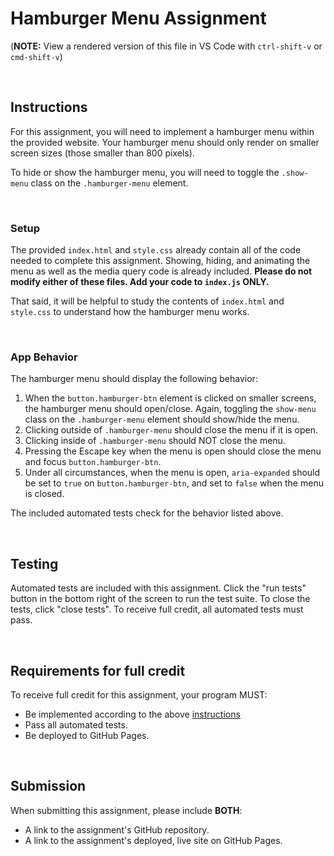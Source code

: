 # Hamburger Menu Assignment

(**NOTE:** View a rendered version of this file in VS Code with `ctrl-shift-v` or `cmd-shift-v`)

&nbsp;

## Instructions

For this assignment, you will need to implement a hamburger menu within the provided website. Your hamburger menu should only render on smaller screen sizes (those smaller than 800 pixels).

To hide or show the hamburger menu, you will need to toggle the `.show-menu` class on the `.hamburger-menu` element.

&nbsp;

### **Setup**

The provided `index.html` and `style.css` already contain all of the code needed to complete this assignment. Showing, hiding, and animating the menu as well as the media query code is already included. **Please do not modify either of these files. Add your code to `index.js` ONLY.**

That said, it will be helpful to study the contents of `index.html` and `style.css` to understand how the hamburger menu works.

&nbsp;

### **App Behavior**

The hamburger menu should display the following behavior:

1. When the `button.hamburger-btn` element is clicked on smaller screens, the hamburger menu should open/close. Again, toggling the `show-menu` class on the `.hamburger-menu` element should show/hide the menu.
1. Clicking outside of `.hamburger-menu` should close the menu if it is open.
1. Clicking inside of `.hamburger-menu` should NOT close the menu.
1. Pressing the Escape key when the menu is open should close the menu and focus `button.hamburger-btn`.
1. Under all circumstances, when the menu is open, `aria-expanded` should be set to `true` on `button.hamburger-btn`, and set to `false` when the menu is closed.

The included automated tests check for the behavior listed above.

&nbsp;

## Testing

Automated tests are included with this assignment. Click the "run tests" button in the bottom right of the screen to run the test suite. To close the tests, click "close tests". To receive full credit, all automated tests must pass.

&nbsp;

## Requirements for full credit

To receive full credit for this assignment, your program MUST:

- Be implemented according to the above [instructions](#instructions)
- Pass all automated tests.
- Be deployed to GitHub Pages.

&nbsp;

## Submission

When submitting this assignment, please include **BOTH**:

- A link to the assignment's GitHub repository.
- A link to the assignment's deployed, live site on GitHub Pages.
